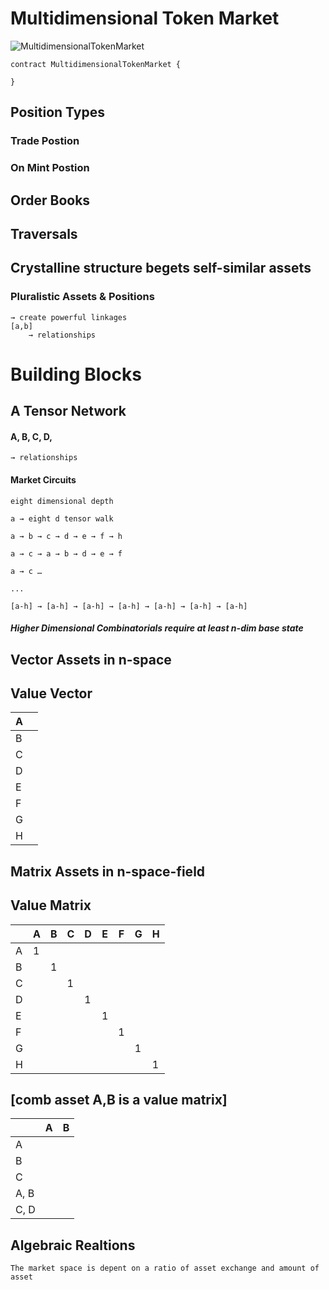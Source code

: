 # Multidimensional Token Market

![MultidimensionalTokenMarket](https://www.cre8.xyz/images/hyper.gif "MultidimensionalTokenMarket")


```
contract MultidimensionalTokenMarket {
 
}
```

## Position Types

### Trade Postion
### On Mint Postion

## Order Books

## Traversals

## Crystalline structure begets self-similar assets
### Pluralistic Assets & Positions
    → create powerful linkages
    [a,b]
    	→ relationships

# Building Blocks
## A Tensor Network

#### A, B, C, D,
    → relationships

#### Market Circuits
    eight dimensional depth

	a → eight d tensor walk

	a → b → c → d → e → f → h

	a → c → a → b → d → e → f

	a → c …

	...

	[a-h] → [a-h] → [a-h] → [a-h] → [a-h] → [a-h] → [a-h]


##### Higher Dimensional Combinatorials require at least n-dim base state

## Vector Assets in n-space

## Value Vector

| A 	|   	|
|---	|---	|
| B 	|   	|
| C 	|   	|
| D 	|   	|
| E 	|   	|
| F 	|   	|
| G 	|   	|
| H 	|   	|

## Matrix Assets in n-space-field

## Value Matrix

|   	| A 	| B 	| C 	| D 	| E 	| F 	| G 	| H 	|
|---	|---	|---	|---	|---	|---	|---	|---	|---	|
| A 	| 1  	|   	|   	|   	|   	|   	|   	|   	|
| B 	|   	| 1  	|   	|   	|   	|   	|   	|   	|
| C 	|   	|   	| 1  	|   	|   	|   	|   	|   	|
| D 	|   	|   	|   	| 1  	|   	|   	|   	|   	|
| E 	|   	|   	|   	|   	| 1  	|   	|   	|   	|
| F 	|   	|   	|   	|   	|   	| 1  	|   	|   	|
| G 	|   	|   	|   	|   	|   	|   	| 1  	|   	|
| H 	|   	|   	|   	|   	|   	|   	|   	|  1 	|


## [comb asset A,B is a value matrix]
|   	| A 	| B 	|
|---	|---	|---	|
| A 	|   	|   	|
| B 	|   	|   	|
| C 	|   	|   	|
| A, B 	|   	|   	|
| C, D 	|   	|   	|


## Algebraic Realtions
	The market space is depent on a ratio of asset exchange and amount of asset





